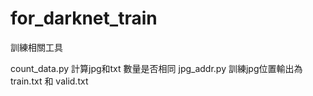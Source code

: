 # for_darknet_train
訓練相關工具

count_data.py 計算jpg和txt 數量是否相同
jpg_addr.py 訓練jpg位置輸出為train.txt 和 valid.txt
